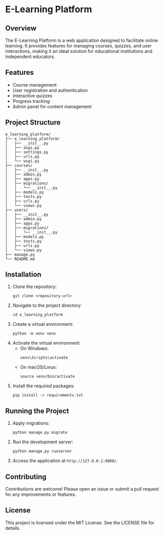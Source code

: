 # E-Learning Platform

## Overview
The E-Learning Platform is a web application designed to facilitate online learning. It provides features for managing courses, quizzes, and user interactions, making it an ideal solution for educational institutions and independent educators.

## Features
- Course management
- User registration and authentication
- Interactive quizzes
- Progress tracking
- Admin panel for content management

## Project Structure
```
e_learning_platform/
├── e_learning_platform/
│   ├── __init__.py
│   ├── asgi.py
│   ├── settings.py
│   ├── urls.py
│   └── wsgi.py
├── courses/
│   ├── __init__.py
│   ├── admin.py
│   ├── apps.py
│   ├── migrations/
│   │   └── __init__.py
│   ├── models.py
│   ├── tests.py
│   ├── urls.py
│   └── views.py
├── users/
│   ├── __init__.py
│   ├── admin.py
│   ├── apps.py
│   ├── migrations/
│   │   └── __init__.py
│   ├── models.py
│   ├── tests.py
│   ├── urls.py
│   └── views.py
├── manage.py
└── README.md
```

## Installation
1. Clone the repository:
   ```
   git clone <repository-url>
   ```
2. Navigate to the project directory:
   ```
   cd e_learning_platform
   ```
3. Create a virtual environment:
   ```
   python -m venv venv
   ```
4. Activate the virtual environment:
   - On Windows:
     ```
     venv\Scripts\activate
     ```
   - On macOS/Linux:
     ```
     source venv/bin/activate
     ```
5. Install the required packages:
   ```
   pip install -r requirements.txt
   ```

## Running the Project
1. Apply migrations:
   ```
   python manage.py migrate
   ```
2. Run the development server:
   ```
   python manage.py runserver
   ```
3. Access the application at `http://127.0.0.1:8000/`.

## Contributing
Contributions are welcome! Please open an issue or submit a pull request for any improvements or features.

## License
This project is licensed under the MIT License. See the LICENSE file for details.